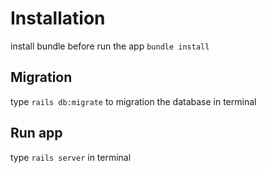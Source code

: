 # Installation

install bundle before run the app ``bundle install`` 

## Migration

type ``rails db:migrate`` to migration the database in terminal

## Run app
type ``rails server`` in terminal
